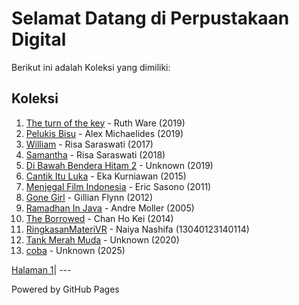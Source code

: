 # Selamat Datang di Perpustakaan Digital

Berikut ini adalah Koleksi yang dimiliki:

## Koleksi
1. [The turn of the key](ebook/Ruth%20Ware%20-%20The%20Turn%20of%20the%20Key%20(BM)_2.pdf) - Ruth Ware (2019)
2. [Pelukis Bisu](ebook/Alex%20Michaelides%20-%20Pelukis%20Bisu.pdf) - Alex Michaelides (2019)
3. [William](ebook/William_Risa%20Saraswati.pdf) - Risa Saraswati (2017)
4. [Samantha](ebook/Samantha%20by%20Risa%20Saraswati.pdf) - Risa Saraswati (2018)
5. [Di Bawah Bendera Hitam 2](ebook/Di%20Bawah%20Bendera%20Hitam%202.pdf) - Unknown (2019)
6. [Cantik Itu Luka](ebook/Cantik%20Itu%20Luka.pdf) - Eka Kurniawan (2015)
7. [Menjegal Film Indonesia](ebook/Menjegal%20Film%20Indonesia.pdf) - Eric Sasono (2011)
8. [Gone Girl](ebook/Gillian%20Flynn%20-%20Gone%20Girl.pdf) - Gillian Flynn (2012)
9. [Ramadhan In Java](ebook/Ramadhan%20In%20Java.pdf) - Andre Moller (2005) 
10. [The Borrowed](ebook/Chan%20Ho-Kei%20-%20The%20Borrowed.pdf) - Chan Ho Kei (2014)
11. [RingkasanMateriVR](ebook/RingkasanMateriVR.pdf) - Naiya Nashifa (13040123140114)
12. [Tank Merah Muda](ebook/Tank%20Merah%20Muda.pdf) - Unknown (2020)
13. [coba](ebook/coba.pdf) - Unknown (2025)

<p><a href=webti/"halaman1.html">Halaman 1</a>|
---

Powered by GitHub Pages

